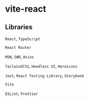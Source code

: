 # vite-react

## Libraries

`React`, `TypeScript`

`React Router`

`MSW`, `SWR`, `Axios`

`TailwindCSS`, `Headless UI`, `Heroicons`

`Jest`, `React Testing Library`, `Storybook`

`Vite`

`ESLint`, `Prettier`
